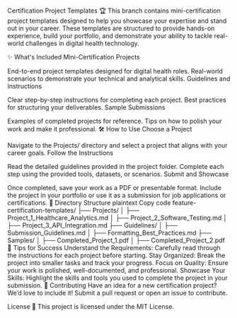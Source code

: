 Certification Project Templates 🏆
This branch contains mini-certification project templates designed to help you showcase your expertise and stand out in your career. These templates are structured to provide hands-on experience, build your portfolio, and demonstrate your ability to tackle real-world challenges in digital health technology.

✨ What's Included
Mini-Certification Projects

End-to-end project templates designed for digital health roles.
Real-world scenarios to demonstrate your technical and analytical skills.
Guidelines and Instructions

Clear step-by-step instructions for completing each project.
Best practices for structuring your deliverables.
Sample Submissions

Examples of completed projects for reference.
Tips on how to polish your work and make it professional.
🛠️ How to Use
Choose a Project

Navigate to the Projects/ directory and select a project that aligns with your career goals.
Follow the Instructions

Read the detailed guidelines provided in the project folder.
Complete each step using the provided tools, datasets, or scenarios.
Submit and Showcase

Once completed, save your work as a PDF or presentable format.
Include the project in your portfolio or use it as a submission for job applications or certifications.
📂 Directory Structure
plaintext
Copy code
feature-certification-templates/
├── Projects/
│   ├── Project_1_Healthcare_Analytics.md
│   ├── Project_2_Software_Testing.md
│   ├── Project_3_API_Integration.md
├── Guidelines/
│   ├── Submission_Guidelines.md
│   ├── Formatting_Best_Practices.md
├── Samples/
│   ├── Completed_Project_1.pdf
│   ├── Completed_Project_2.pdf
📝 Tips for Success
Understand the Requirements: Carefully read through the instructions for each project before starting.
Stay Organized: Break the project into smaller tasks and track your progress.
Focus on Quality: Ensure your work is polished, well-documented, and professional.
Showcase Your Skills: Highlight the skills and tools you used to complete the project in your submission.
🤝 Contributing
Have an idea for a new certification project? We’d love to include it! Submit a pull request or open an issue to contribute.

License 📜
This project is licensed under the MIT License.
